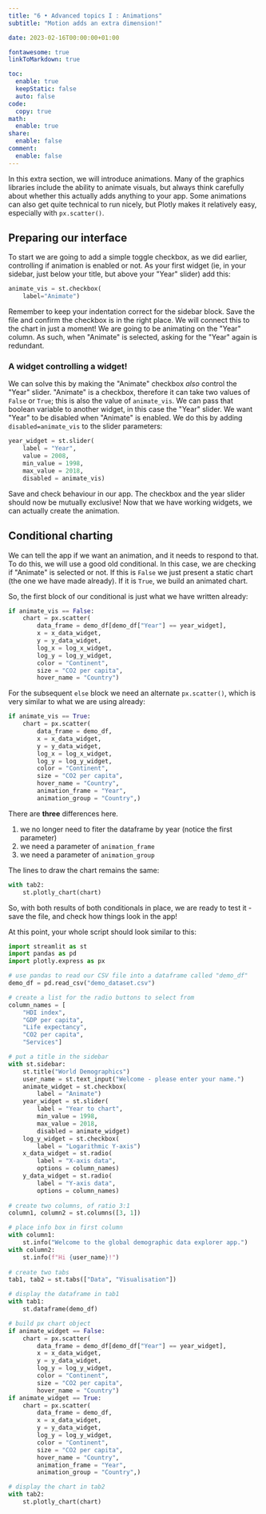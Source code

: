 ```yaml
---
title: "6 • Advanced topics I : Animations"
subtitle: "Motion adds an extra dimension!"

date: 2023-02-16T00:00:00+01:00

fontawesome: true
linkToMarkdown: true

toc:
  enable: true
  keepStatic: false
  auto: false
code:
  copy: true
math:
  enable: true
share:
  enable: false
comment:
  enable: false
---
```


In this extra section, we will introduce animations. Many of the graphics libraries include the ability to animate visuals, but always think carefully about whether this actually adds anything to your app. Some animations can also get quite technical to run nicely, but Plotly makes it relatively easy, especially with `px.scatter()`.

## Preparing our interface
To start we are going to add a simple toggle checkbox, as we did earlier, controlling if animation is enabled or not. As your first widget (ie, in your sidebar, just below your title, but above your "Year" slider) add this:
```Python
animate_vis = st.checkbox(
    label="Animate")
```
Remember to keep your indentation correct for the sidebar block. Save the file and confirm the checkbox is in the right place. We will connect this to the chart in just a moment! We are going to be animating on the "Year" column. As such, when "Animate" is selected, asking for the "Year" again is redundant.

### A widget controlling a widget!
We can solve this by making the "Animate" checkbox *also* control the "Year" slider. "Animate" is a checkbox, therefore it can take two values of `False` or `True`; this is also the value of `animate_vis`. We can pass that boolean variable to another widget, in this case the "Year" slider. We want "Year" to be disabled when "Animate" is enabled. We do this by adding `disabled=animate_vis` to the slider parameters:
```Python
year_widget = st.slider(
    label = "Year",
    value = 2008,
    min_value = 1998,
    max_value = 2018,
    disabled = animate_vis)
```
Save and check behaviour in our app. The checkbox and the year slider should now be mutually exclusive! Now that we have working widgets, we can actually create the animation.

## Conditional charting
We can tell the app if we want an animation, and it needs to respond to that. To do this, we will use a good old conditional. In this case, we are checking if "Animate" is selected or not. If this is `False` we just present a static chart (the one we have made already). If it is `True`, we build an animated chart.

So, the first block of our conditional is just what we have written already:
```Python
if animate_vis == False:
    chart = px.scatter(
        data_frame = demo_df[demo_df["Year"] == year_widget],
        x = x_data_widget,
        y = y_data_widget,
        log_x = log_x_widget,
        log_y = log_y_widget,
        color = "Continent",
        size = "CO2 per capita",
        hover_name = "Country")
```
For the subsequent `else` block we need an alternate `px.scatter()`, which is very similar to what we are using already:
```Python
if animate_vis == True:
    chart = px.scatter(
        data_frame = demo_df,
        x = x_data_widget,
        y = y_data_widget,
        log_x = log_x_widget,
        log_y = log_y_widget,
        color = "Continent",
        size = "CO2 per capita",
        hover_name = "Country",
        animation_frame = "Year",
        animation_group = "Country",)
```
There are **three** differences here. 

1. we no longer need to fiter the dataframe by year (notice the first parameter)
2. we need a parameter of `animation_frame`
3. we need a parameter of `animation_group`

The lines to draw the chart remains the same:
```Python
with tab2:
    st.plotly_chart(chart)
```

So, with both results of both conditionals in place, we are ready to test it - save the file, and check how things look in the app!

At this point, your whole script should look similar to this:
```Python
import streamlit as st
import pandas as pd
import plotly.express as px

# use pandas to read our CSV file into a dataframe called "demo_df"
demo_df = pd.read_csv("demo_dataset.csv")

# create a list for the radio buttons to select from
column_names = [
    "HDI index",
    "GDP per capita",
    "Life expectancy",
    "CO2 per capita",
    "Services"]

# put a title in the sidebar
with st.sidebar:
    st.title("World Demographics")
    user_name = st.text_input("Welcome - please enter your name.")
    animate_widget = st.checkbox(
        label = "Animate")
    year_widget = st.slider(
        label = "Year to chart",
        min_value = 1998,
        max_value = 2018,
        disabled = animate_widget)
    log_y_widget = st.checkbox(
        label = "Logarithmic Y-axis")
    x_data_widget = st.radio(
        label = "X-axis data",
        options = column_names)
    y_data_widget = st.radio(
        label = "Y-axis data",
        options = column_names)
    
# create two columns, of ratio 3:1
column1, column2 = st.columns([3, 1])

# place info box in first column
with column1:
    st.info("Welcome to the global demographic data explorer app.")
with column2:
    st.info(f"Hi {user_name}!")
    
# create two tabs
tab1, tab2 = st.tabs(["Data", "Visualisation"])

# display the dataframe in tab1
with tab1:
    st.dataframe(demo_df)

# build px chart object
if animate_widget == False:
    chart = px.scatter(
        data_frame = demo_df[demo_df["Year"] == year_widget],
        x = x_data_widget,
        y = y_data_widget,
        log_y = log_y_widget,
        color = "Continent",
        size = "CO2 per capita",
        hover_name = "Country")
if animate_widget == True:
    chart = px.scatter(
        data_frame = demo_df,
        x = x_data_widget,
        y = y_data_widget,
        log_y = log_y_widget,
        color = "Continent",
        size = "CO2 per capita",
        hover_name = "Country",
        animation_frame = "Year",
        animation_group = "Country",)

# display the chart in tab2
with tab2:
    st.plotly_chart(chart)
```
